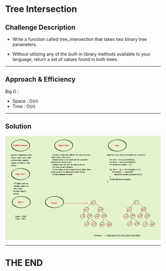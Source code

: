 #  Tree Intersection


## Challenge Description

- Write a function called tree_intersection that takes two binary tree parameters.

- Without utilizing any of the built-in library methods available to your language, return a set of values found in both trees.

---

## Approach & Efficiency

Big O :

- Space : O(n)
- Time : O(n)

---

## Solution

![cc32](/assets/cc32.png)

---

# THE END